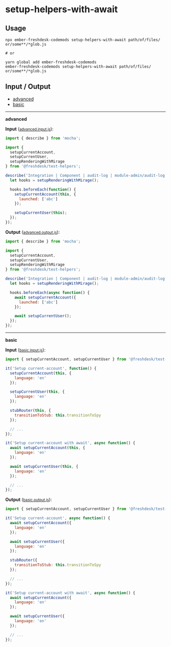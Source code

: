 # setup-helpers-with-await


## Usage

```
npx ember-freshdesk-codemods setup-helpers-with-await path/of/files/ or/some**/*glob.js

# or

yarn global add ember-freshdesk-codemods
ember-freshdesk-codemods setup-helpers-with-await path/of/files/ or/some**/*glob.js
```

## Input / Output

<!--FIXTURES_TOC_START-->
* [advanced](#advanced)
* [basic](#basic)
<!--FIXTURES_TOC_END-->

<!--FIXTURES_CONTENT_START-->
---
<a id="advanced">**advanced**</a>

**Input** (<small>[advanced.input.js](transforms/setup-helpers-with-await/__testfixtures__/advanced.input.js)</small>):
```js
import { describe } from 'mocha';

import {
  setupCurrentAccount,
  setupCurrentUser,
  setupRenderingWithMirage
} from '@freshdesk/test-helpers';

describe('Integration | Component | audit-log | module-admin/audit-log', function() {
  let hooks = setupRenderingWithMirage();

  hooks.beforeEach(function() {
    setupCurrentAccount(this, {
      launched: ['abc']
    });

    setupCurrentUser(this);
  });
});

```

**Output** (<small>[advanced.output.js](transforms/setup-helpers-with-await/__testfixtures__/advanced.output.js)</small>):
```js
import { describe } from 'mocha';

import {
  setupCurrentAccount,
  setupCurrentUser,
  setupRenderingWithMirage
} from '@freshdesk/test-helpers';

describe('Integration | Component | audit-log | module-admin/audit-log', function() {
  let hooks = setupRenderingWithMirage();

  hooks.beforeEach(async function() {
    await setupCurrentAccount({
      launched: ['abc']
    });

    await setupCurrentUser();
  });
});

```
---
<a id="basic">**basic**</a>

**Input** (<small>[basic.input.js](transforms/setup-helpers-with-await/__testfixtures__/basic.input.js)</small>):
```js
import { setupCurrentAccount, setupCurrentUser } from '@freshdesk/test-helpers';

it('Setup current-account', function() {
  setupCurrentAccount(this, {
    language: 'en'
  });

  setupCurrentUser(this, {
    language: 'en'
  });

  stubRouter(this, {
    transitionToStub: this.transitionToSpy
  });

  // ...
});

it('Setup current-account with await', async function() {
  await setupCurrentAccount(this, {
    language: 'en'
  });

  await setupCurrentUser(this, {
    language: 'en'
  });

  // ...
});

```

**Output** (<small>[basic.output.js](transforms/setup-helpers-with-await/__testfixtures__/basic.output.js)</small>):
```js
import { setupCurrentAccount, setupCurrentUser } from '@freshdesk/test-helpers';

it('Setup current-account', async function() {
  await setupCurrentAccount({
    language: 'en'
  });

  await setupCurrentUser({
    language: 'en'
  });

  stubRouter({
    transitionToStub: this.transitionToSpy
  });

  // ...
});

it('Setup current-account with await', async function() {
  await setupCurrentAccount({
    language: 'en'
  });

  await setupCurrentUser({
    language: 'en'
  });

  // ...
});

```
<!--FIXTURES_CONTENT_END-->